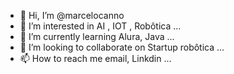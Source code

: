 - 👋 Hi, I’m @marcelocanno
- 👀 I’m interested in AI , IOT , Robôtica ...
- 🌱 I’m currently learning  Alura, Java ...
- 💞️ I’m looking to collaborate on Startup robôtica ...
- 📫 How to reach me email, Linkdin ...

<!---
marcelocanno/marcelocanno is a ✨ special ✨ repository because its `README.md` (this file) appears on your GitHub profile.
You can click the Preview link to take a look at your changes.
--->
